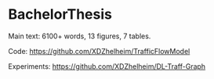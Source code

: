 # BachelorThesis
Main text: 6100+ words, 13 figures, 7 tables.

Code: https://github.com/XDZhelheim/TrafficFlowModel

Experiments: https://github.com/XDZhelheim/DL-Traff-Graph
